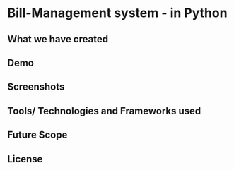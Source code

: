 # Bill-Management system - in Python
## What we have created
## Demo
## Screenshots
## Tools/ Technologies and Frameworks used
## Future Scope
## License
